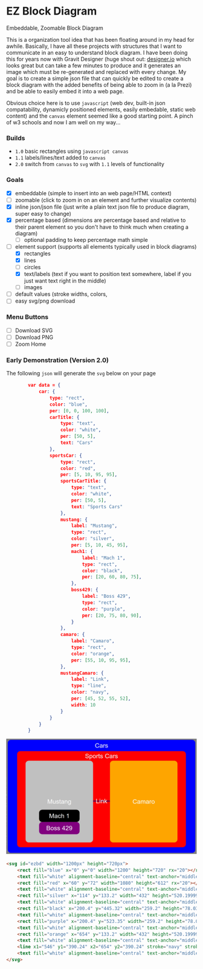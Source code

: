 # EZ Block Diagram
Embeddable, Zoomable Block Diagram

This is a organization tool idea that has been floating around in my head for awhile. Basically, I have all these projects with structures that I want to communicate in an easy to understand block diagram. I have been doing this for years now with Gravit Designer (huge shout out: [designer.io](https://designer.io) which looks great but can take a few minutes to produce and it generates an image which must be re-generated and replaced with every change. My goal is to create a simple json file that can quickly be edited to create a block diagram with the added benefits of being able to zoom in (a la Prezi) and be able to easily embed it into a web page.

Obvious choice here is to use `javascript` (web dev, built-in json compatability, dynamicly positioned elements, easily embedable, static web content) and the `canvas` element seemed like a good starting point. A pinch of w3 schools and now I am well on my way...

### Builds
- `1.0` basic rectangles using `javascript canvas`
- `1.1` labels/lines/text added to `canvas`
- `2.0` switch from `canvas` to `svg` with `1.1` levels of functionality

### Goals
- [x] embeddable (simple to insert into an web page/HTML context)
- [ ] zoomable (click to zoom in on an element and further visualize contents)
- [x] inline json/json file (just write a plain text json file to produce diagram, super easy to change)
- [x] percentage based (dimensions are percentage based and relative to their parent element so you don't have to think much when creating a diagram)
    - [ ] optional padding to keep percentage math simple
- [ ] element support (supports all elements typically used in block diagrams)
    - [x] rectangles
    - [x] lines
    - [ ] circles
    - [x] text/labels (text if you want to position text somewhere, label if you just want text right in the middle)
    - [ ] images
- [ ] default values (stroke widths, colors, 
- [ ] easy svg/png download

### Menu Buttons
- [ ] Download SVG
- [ ] Download PNG
- [ ] Zoom Home

### Early Demonstration (Version 2.0)
The following `json` will generate the `svg` below on your page

```json
        var data = {
            car: {
                type: "rect",
                color: "blue",
                per: [0, 0, 100, 100],
                carTitle: {
                    type: "text",
                    color: "white",
                    per: [50, 5],
                    text: "Cars"
                },
                sportsCar: {
                    type: "rect",
                    color: "red",
                    per: [5, 10, 95, 95],
                    sportsCarTitle: {
                        type: "text",
                        color: "white",
                        per: [50, 5],
                        text: "Sports Cars"
                    },
                    mustang: {
                        label: "Mustang",
                        type: "rect",
                        color: "silver",
                        per: [5, 10, 45, 95],
                        mach1: {
                            label: "Mach 1",
                            type: "rect",
                            color: "black",
                            per: [20, 60, 80, 75],
                        },
                        boss429: {
                            label: "Boss 429",
                            type: "rect",
                            color: "purple",
                            per: [20, 75, 80, 90],
                        }
                    },
                    camaro: {
                        label: "Camaro",
                        type: "rect",
                        color: "orange",
                        per: [55, 10, 95, 95],
                    },
                    mustangCamaro: {
                        label: "Link",
                        type: "line",
                        color: "navy",
                        per: [45, 52, 55, 52],
                        width: 10
                    }
                }
            }
        }
```

![Demo 2.0](/demo-2.0.jpg)

```html
<svg id="ezbd" width="1200px" height="720px">
    <rect fill="blue" x="0" y="0" width="1200" height="720" rx="20"></rect>
    <text fill="white" alignment-baseline="central" text-anchor="middle" font-size="40px" x="600" y="36">Cars</text>
    <rect fill="red" x="60" y="72" width="1080" height="612" rx="20"></rect>
    <text fill="white" alignment-baseline="central" text-anchor="middle" font-size="40px" x="600" y="102.6">Sports Cars</text>
    <rect fill="silver" x="114" y="133.2" width="432" height="520.1999999999999" rx="20"></rect>
    <text fill="white" alignment-baseline="central" text-anchor="middle" font-size="40px" x="330" y="393.29999999999995">Mustang</text>
    <rect fill="black" x="200.4" y="445.32" width="259.2" height="78.03" rx="20"></rect>
    <text fill="white" alignment-baseline="central" text-anchor="middle" font-size="40px" x="330" y="484.335">Mach 1</text>
    <rect fill="purple" x="200.4" y="523.35" width="259.2" height="78.03" rx="20"></rect>
    <text fill="white" alignment-baseline="central" text-anchor="middle" font-size="40px" x="330" y="562.365">Boss 429</text>
    <rect fill="orange" x="654" y="133.2" width="432" height="520.1999999999999" rx="20"></rect>
    <text fill="white" alignment-baseline="central" text-anchor="middle" font-size="40px" x="870" y="393.29999999999995">Camaro</text>
    <line x1="546" y1="390.24" x2="654" y2="390.24" stroke="navy" stroke-width="4px"></line>
    <text fill="white" alignment-baseline="central" text-anchor="middle" font-size="40px" x="600" y="390.24">Link</text>
</svg>
```


